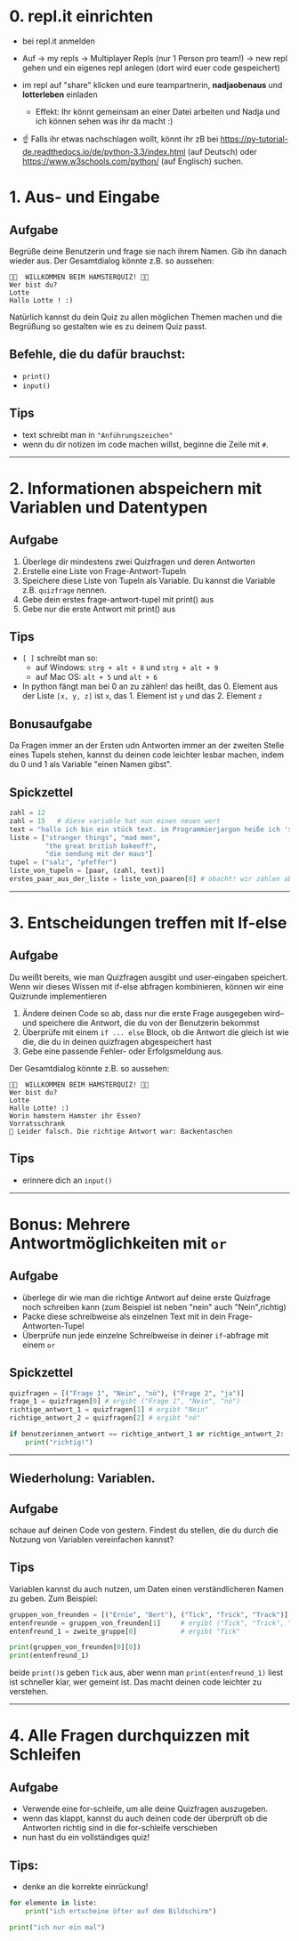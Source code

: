 # 0. repl.it einrichten
- bei repl.it anmelden
- Auf -> my repls -> Multiplayer Repls (nur 1 Person pro team!) -> new repl gehen und ein eigenes repl anlegen (dort wird euer code gespeichert)
- im repl auf "share" klicken und eure teampartnerin, **nadjaobenaus** und **lotterleben** einladen
    * Effekt: Ihr könnt gemeinsam an einer Datei arbeiten und Nadja und ich können sehen was ihr da macht :)

- ☝️ Falls ihr etwas nachschlagen wollt, könnt ihr zB bei https://py-tutorial-de.readthedocs.io/de/python-3.3/index.html (auf Deutsch) oder https://www.w3schools.com/python/ (auf Englisch) suchen.

# 1. Aus- und Eingabe
## Aufgabe
Begrüße deine Benutzerin und frage sie nach ihrem Namen.
Gib ihn danach wieder aus.
Der Gesamtdialog könnte z.B. so aussehen:

```console
🐹🌸  WILLKOMMEN BEIM HAMSTERQUIZ! 🌸🐹
Wer bist du?
Lotte
Hallo Lotte ! :)
```
Natürlich kannst du dein Quiz zu allen möglichen Themen machen und die Begrüßung so gestalten wie es zu deinem Quiz passt.

## Befehle, die du dafür brauchst:
- `print()`
- `input()`

## Tips
- text schreibt man in `"Anführungszeichen"`
- wenn du dir notizen im code machen willst, beginne die Zeile mit `#`.

--------------------

# 2. Informationen abspeichern mit Variablen und Datentypen
## Aufgabe
1. Überlege dir mindestens zwei Quizfragen und deren Antworten
2. Erstelle eine Liste von Frage-Antwort-Tupeln
3. Speichere diese Liste von Tupeln als Variable. Du kannst die Variable z.B. `quizfrage` nennen.
4. Gebe dein erstes frage-antwort-tupel mit print() aus
4. Gebe nur die erste Antwort mit print() aus

## Tips
- `[ ]` schreibt man so:
    - auf Windows: `strg + alt + 8` und `strg + alt + 9`
    - auf Mac OS:  `alt + 5` und `alt + 6`
- In python fängt man bei 0 an zu zählen! das heißt, das 0. Element aus der Liste `[x, y, z]` ist `x`, das 1. Element ist `y` und das 2. Element `z`

## Bonusaufgabe
Da Fragen immer an der Ersten udn Antworten immer an der zweiten Stelle eines Tupels stehen, kannst du deinen code leichter lesbar machen, indem du 0 und 1 als Variable "einen Namen gibst".

## Spickzettel

```python
zahl = 12
zahl = 15   # diese variable hat nun einen neuen wert
text = "hallo ich bin ein stück text. im Programmierjargon heiße ich 'string'."
liste = ["stranger things", "mad men",
         "the great british bakeoff",
         "die sendung mit der maus"]
tupel = ("salz", "pfeffer")
liste_von_tupeln = [paar, (zahl, text)]
erstes_paar_aus_der_liste = liste_von_paaren[0] # obacht! wir zählen ab 0!
```

--------------------

# 3. Entscheidungen treffen mit If-else
## Aufgabe
Du weißt bereits, wie man Quizfragen ausgibt und user-eingaben speichert. Wenn wir dieses Wissen mit if-else abfragen kombinieren, können wir eine Quizrunde implementieren

1. Ändere deinen Code so ab, dass nur die erste Frage ausgegeben wird– und speichere die Antwort, die du von der Benutzerin bekommst
2. Überprüfe mit einem `if ... else` Block, ob die Antwort die gleich ist wie die, die du in deinen quizfragen abgespeichert hast
3. Gebe eine passende Fehler- oder Erfolgsmeldung aus.

Der Gesamtdialog könnte z.B. so aussehen:

```console
🐹🌸  WILLKOMMEN BEIM HAMSTERQUIZ! 🌸🐹
Wer bist du?
Lotte
Hallo Lotte! :)
Worin hamstern Hamster ihr Essen?
Vorratsschrank
🛑 Leider falsch. Die richtige Antwort war: Backentaschen
```

## Tips
- erinnere dich an `input()`

--------------------
# Bonus: Mehrere Antwortmöglichkeiten mit `or`

## Aufgabe
- überlege dir wie man die richtige Antwort auf deine erste Quizfrage noch schreiben kann (zum Beispiel ist neben "nein" auch "Nein",richtig)
- Packe diese schreibweise als einzelnen Text mit in dein Frage-Antworten-Tupel
- Überprüfe nun jede einzelne Schreibweise in deiner `if`-abfrage mit einem `or`

## Spickzettel
```python
quizfragen = [("Frage 1", "Nein", "nö"), ("Frage 2", "ja")]
frage_1 = quizfragen[0] # ergibt ("Frage 1", "Nein", "nö")
richtige_antwort_1 = quizfragen[1] # ergibt "Nein"
richtige_antwort_2 = quizfragen[2] # ergibt "nö"

if benutzerinnen_antwort == richtige_antwort_1 or richtige_antwort_2:
    print("richtig!")
```

--------------------

## Wiederholung: Variablen.
## Aufgabe
schaue auf deinen Code von gestern. Findest du stellen, die du durch die Nutzung von Variablen vereinfachen kannst?

## Tips
Variablen kannst du auch nutzen, um Daten einen verständlicheren Namen zu geben. Zum Beispiel:

```python
gruppen_von_freunden = [("Ernie", "Bert"), ("Tick", "Trick", "Track")]
entenfreunde = gruppen_von_freunden[1]     # ergibt ("Tick", "Trick", "Track")
entenfreund_1 = zweite_gruppe[0]           # ergibt "Tick"

print(gruppen_von_freunden[0][0])
print(entenfreund_1)
```

beide `print()`s geben `Tick` aus, aber wenn man `print(entenfreund_1)` liest ist schneller klar, wer gemeint ist. Das macht deinen code leichter zu verstehen.

--------------------
# 4. Alle Fragen durchquizzen mit Schleifen
## Aufgabe
- Verwende eine for-schleife, um alle deine Quizfragen auszugeben.
- wenn das klappt, kannst du auch deinen code der überprüft ob die Antworten richtig sind in die for-schleife verschieben
- nun hast du ein vollständiges quiz!

## Tips:
- denke an die korrekte einrückung!

```python
for elemente in liste:
    print("ich ertscheine öfter auf dem Bildschirm")

print("ich nur ein mal")
```
